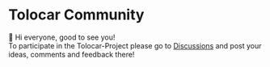 # Tolocar Community

👋 Hi everyone, good to see you!   
To participate in the Tolocar-Project please go to [Discussions](https://github.com/tolocar-project/community/discussions) and post your ideas, comments and feedback there!
